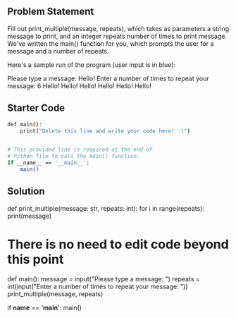 ## Problem Statement

Fill out print_multiple(message, repeats), which takes as parameters a string message to print, and an integer repeats number of times to print message. We've written the main() function for you, which prompts the user for a message and a number of repeats.

Here's a sample run of the program (user input is in blue):

Please type a message: Hello! 
Enter a number of times to repeat your message: 6 
Hello! 
Hello! 
Hello! 
Hello! 
Hello! 
Hello!

## Starter Code

```bash
def main():
    print("Delete this line and write your code here! :)")


# This provided line is required at the end of
# Python file to call the main() function.
if __name__ == '__main__':
    main()
```

## Solution

def print_multiple(message: str, repeats: int):
    for i in range(repeats):
        print(message)

# There is no need to edit code beyond this point

def main():
    message = input("Please type a message: ")
    repeats = int(input("Enter a number of times to repeat your message: "))
    print_multiple(message, repeats)


if __name__ == '__main__':
    main()